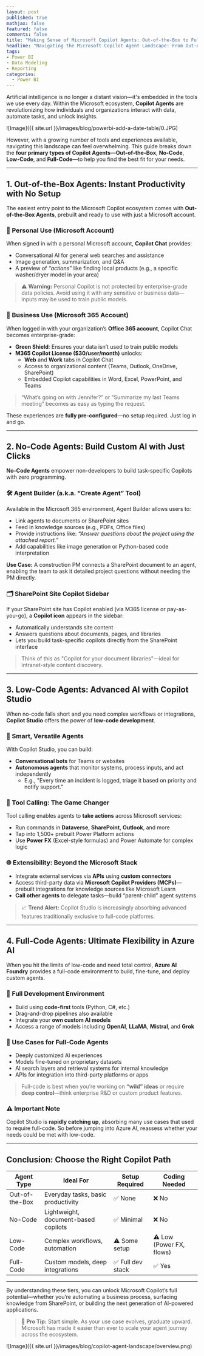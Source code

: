 ```yaml
---
layout: post
published: true
mathjax: false
featured: false
comments: false
title: "Making Sense of Microsoft Copilot Agents: Out-of-the-Box to Full-Code"
headline: "Navigating the Microsoft Copilot Agent Landscape: From Out-of-the-Box to Full-Code Solutions"
tags:
- Power BI
- Data Modeling
- Reporting
categories:
  - Power BI
---
```



Artificial intelligence is no longer a distant vision—it's embedded in the tools we use every day. Within the Microsoft ecosystem, **Copilot Agents** are revolutionizing how individuals and organizations interact with data, automate tasks, and unlock insights.

![Image]({{ site.url }}/images/blog/powerbi-add-a-date-table/0.JPG)

However, with a growing number of tools and experiences available, navigating this landscape can feel overwhelming. This guide breaks down the **four primary types of Copilot Agents**—**Out-of-the-Box**, **No-Code**, **Low-Code**, and **Full-Code**—to help you find the best fit for your needs.

---

## 1. Out-of-the-Box Agents: Instant Productivity with No Setup

The easiest entry point to the Microsoft Copilot ecosystem comes with **Out-of-the-Box Agents**, prebuilt and ready to use with just a Microsoft account.

### 🔹 Personal Use (Microsoft Account)

When signed in with a personal Microsoft account, **Copilot Chat** provides:

- Conversational AI for general web searches and assistance
- Image generation, summarization, and Q&A
- A preview of *“actions”* like finding local products (e.g., a specific washer/dryer model in your area)

> ⚠️ **Warning:** Personal Copilot is not protected by enterprise-grade data policies. Avoid using it with any sensitive or business data—inputs may be used to train public models.

### 🔹 Business Use (Microsoft 365 Account)

When logged in with your organization’s **Office 365 account**, Copilot Chat becomes enterprise-grade:

- **Green Shield**: Ensures your data isn’t used to train public models
- **M365 Copilot License ($30/user/month)** unlocks:
  - **Web** and **Work** tabs in Copilot Chat
  - Access to organizational content (Teams, Outlook, OneDrive, SharePoint)
  - Embedded Copilot capabilities in Word, Excel, PowerPoint, and Teams

> “What’s going on with Jennifer?” or “Summarize my last Teams meeting” becomes as easy as typing the request.

These experiences are **fully pre-configured**—no setup required. Just log in and go.

---

## 2. No-Code Agents: Build Custom AI with Just Clicks

**No-Code Agents** empower non-developers to build task-specific Copilots with zero programming.

### 🛠️ Agent Builder (a.k.a. “Create Agent” Tool)

Available in the Microsoft 365 environment, Agent Builder allows users to:

- Link agents to documents or SharePoint sites
- Feed in knowledge sources (e.g., PDFs, Office files)
- Provide instructions like: *“Answer questions about the project using the attached report.”*
- Add capabilities like image generation or Python-based code interpretation

**Use Case:** A construction PM connects a SharePoint document to an agent, enabling the team to ask it detailed project questions without needing the PM directly.

### 🗂️ SharePoint Site Copilot Sidebar

If your SharePoint site has Copilot enabled (via M365 license or pay-as-you-go), a **Copilot icon** appears in the sidebar:

- Automatically understands site content
- Answers questions about documents, pages, and libraries
- Lets you build task-specific copilots directly from the SharePoint interface

> Think of this as "Copilot for your document libraries"—ideal for intranet-style content discovery.

---

## 3. Low-Code Agents: Advanced AI with Copilot Studio

When no-code falls short and you need complex workflows or integrations, **Copilot Studio** offers the power of **low-code development**.

### 🧠 Smart, Versatile Agents

With Copilot Studio, you can build:

- **Conversational bots** for Teams or websites
- **Autonomous agents** that monitor systems, process inputs, and act independently
  - E.g., "Every time an incident is logged, triage it based on priority and notify support."

### 🔗 Tool Calling: The Game Changer

Tool calling enables agents to **take actions** across Microsoft services:

- Run commands in **Dataverse**, **SharePoint**, **Outlook**, and more
- Tap into 1,500+ prebuilt Power Platform actions
- Use **Power FX** (Excel-style formulas) and Power Automate for complex logic

### 🌐 Extensibility: Beyond the Microsoft Stack

- Integrate external services via **APIs** using **custom connectors**
- Access third-party data via **Microsoft Copilot Providers (MCPs)**—prebuilt integrations for knowledge sources like Microsoft Learn
- **Call other agents** to delegate tasks—build “parent-child” agent systems

> 📈 **Trend Alert:** Copilot Studio is increasingly absorbing advanced features traditionally exclusive to full-code platforms.

---

## 4. Full-Code Agents: Ultimate Flexibility in Azure AI

When you hit the limits of low-code and need total control, **Azure AI Foundry** provides a full-code environment to build, fine-tune, and deploy custom agents.

### 🔧 Full Development Environment

- Build using **code-first** tools (Python, C#, etc.)
- Drag-and-drop pipelines also available
- Integrate your **own custom AI models**
- Access a range of models including **OpenAI**, **LLaMA**, **Mistral**, and **Grok**

### 🎯 Use Cases for Full-Code Agents

- Deeply customized AI experiences
- Models fine-tuned on proprietary datasets
- AI search layers and retrieval systems for internal knowledge
- APIs for integration into third-party platforms or apps

> Full-code is best when you’re working on **“wild” ideas** or require **deep control**—think enterprise R&D or custom product features.

### ⚠️ Important Note

Copilot Studio is **rapidly catching up**, absorbing many use cases that used to require full-code. So before jumping into Azure AI, reassess whether your needs could be met with low-code.

---

## Conclusion: Choose the Right Copilot Path

| Agent Type        | Ideal For                             | Setup Required | Coding Needed |
|-------------------|----------------------------------------|----------------|----------------|
| Out-of-the-Box    | Everyday tasks, basic productivity     | ✅ None         | ❌ No           |
| No-Code           | Lightweight, document-based copilots   | ✅ Minimal      | ❌ No           |
| Low-Code          | Complex workflows, automation          | ⚠️ Some setup   | ⚠️ Low (Power FX, flows) |
| Full-Code         | Custom models, deep integrations       | ✅ Full dev stack | ✅ Yes         |

---

By understanding these tiers, you can unlock Microsoft Copilot’s full potential—whether you’re automating a business process, surfacing knowledge from SharePoint, or building the next generation of AI-powered applications.

> 🚀 **Pro Tip:** Start simple. As your use case evolves, graduate upward. Microsoft has made it easier than ever to scale your agent journey across the ecosystem.

![Image]({{ site.url }}/images/blog/copilot-agent-landscape/overview.png)
